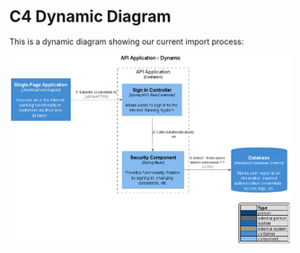 # C4 Dynamic Diagram

This is a dynamic diagram showing our current import process: 

![sequence diagram](./images/diagrams/dynamic-diagram.png)